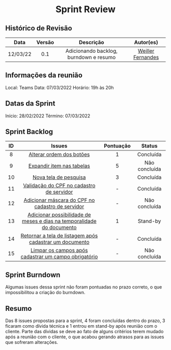 <h1 style="text-align: center">Sprint Review</h1>

## Histórico de Revisão
| Data | Versão | Descrição | Autor(es)|
|:----:|:------:|:---------:|:--------:|
| 12/03/22 | 0.1 | Adicionando backlog, burndown e resumo | [Weiller Fernandes](https://github.com/WeillerFernandes) |

## Informações da reunião

Local: Teams
Data: 07/03/2022
Horário: 19h às 20h

## Datas da Sprint

Início: 28/02/2022
Término: 07/03/2022

## Sprint Backlog
| ID | Issues | Pontuação | Status |
|:--:|:-----: | :--------:| :----: |
| 8 |[Alterar ordem dos botões](https://github.com/fga-eps-mds/2021-2-SysArq-Doc/issues/8)|1| Concluída |
| 9 |[Expandir item nas tabelas](https://github.com/fga-eps-mds/2021-2-SysArq-Doc/issues/9)|5| Não concluída |
| 10 |[Nova tela de pesquisa](https://github.com/fga-eps-mds/2021-2-SysArq-Doc/issues/10)|3| Concluída |
| 11 |[Validação do CPF no cadastro de servidor](https://github.com/fga-eps-mds/2021-2-SysArq-Doc/issues/11)|-| Concluída |
| 12 |[Adicionar máscara do CPF no cadastro de servidor](https://github.com/fga-eps-mds/2021-2-SysArq-Doc/issues/12)|-| Não concluída |
| 13 |[Adicionar possibilidade de meses e dias na temporalidade do documento](https://github.com/fga-eps-mds/2021-2-SysArq-Doc/issues/13)|1| Stand-by |
| 14 |[Retornar a tela de listagem após cadastrar um documento](https://github.com/fga-eps-mds/2021-2-SysArq-Doc/issues/14)|-| Concluída |
| 15 |[Limpar os campos após cadastrar um campo obrigatório](https://github.com/fga-eps-mds/2021-2-SysArq-Doc/issues/15)|-| Não concluída |

## Sprint Burndown

Algumas issues dessa sprint não foram pontuadas no prazo correto, o que impossibilitou a criação do burndown.

## Resumo

Das 8 issues propostas para a sprint, 4 foram concluídas dentro do prazo, 3 ficaram como dívida técnica e 1 entrou em stand-by após reunião com o cliente. Parte das dívidas se deve ao fato de alguns critérios terem mudado após a reunião com o cliente, o que acabou gerando atrasos para as issues que sofreram alterações.